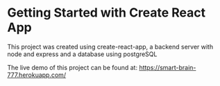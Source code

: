 # Getting Started with Create React App
This project was created using create-react-app, a backend server with node and express and a database using postgreSQL

The live demo of this project can be found at: https://smart-brain-777.herokuapp.com/

